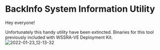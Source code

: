 # BackInfo System Information Utility 
Hey everyone!

Unfortunately this handy utility have been extincted. Binaries for this tool previously included with WSSRA-VE Deployment Kit.
![2022-01-23_12-13-32](https://user-images.githubusercontent.com/82205061/151133779-75da801c-a74f-4975-9574-41edc9443cec.png)
